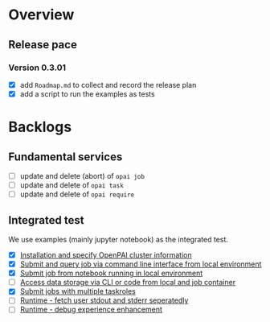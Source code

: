 # Overview

## Release pace

### Version 0.3.01
 
- [x] add `Roadmap.md` to collect and record the release plan
- [x] add a script to run the examples as tests

# Backlogs

## Fundamental services

- [ ] update and delete (abort) of `opai job`
- [ ] update and delete of `opai task`
- [ ] update and delete of `opai require`

## Integrated test

We use examples (mainly jupyter notebook) as the integrated test.

- [x] [Installation and specify OpenPAI cluster information](examples/0-install-sdk-specify-openpai-cluster.ipynb)
- [x] [Submit and query job via command line interface from local environment](examples/1-submit-and-query-via-command-line.ipynb)
- [x] [Submit job from notebook running in local environment](examples/2-submit-job-from-local-notebook.ipynb)
- [ ] [Access data storage via CLI or code from local and job container]()
- [x] [Submit jobs with multiple taskroles](examples/1-submit-and-query-via-command-line.ipynb)
- [ ] [Runtime - fetch user stdout and stderr seperatedly]()
- [ ] [Runtime - debug experience enhancement]()